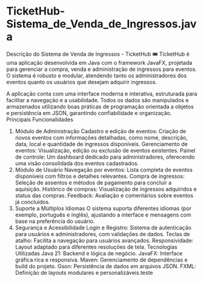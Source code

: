 # TicketHub-Sistema_de_Venda_de_Ingressos.java
Descrição do Sistema de Venda de Ingressos - TicketHub 🎟️
TicketHub é uma aplicação desenvolvida em Java com o framework JavaFX, projetada para gerenciar a compra, venda e administração de ingressos para eventos. O sistema é robusto e modular, atendendo tanto os administradores dos eventos quanto os usuários que desejam adquirir ingressos.

A aplicação conta com uma interface moderna e interativa, estruturada para facilitar a navegação e a usabilidade. Todos os dados são manipulados e armazenados utilizando boas práticas de programação orientada a objetos e persistência em JSON, garantindo confiabilidade e organização.
Principais Funcionalidades
1. Módulo de Administração
Cadastro e edição de eventos: Criação de novos eventos com informações detalhadas, como nome, descrição, data, local e quantidade de ingressos disponíveis.
Gerenciamento de eventos: Visualização, edição ou exclusão de eventos existentes.
Painel de controle: Um dashboard dedicado para administradores, oferecendo uma visão consolidada dos eventos cadastrados.
2. Módulo de Usuário
Navegação por eventos: Lista completa de eventos disponíveis com filtros e detalhes relevantes.
Compra de ingressos: Seleção de assentos e métodos de pagamento para concluir a aquisição.
Histórico de compras: Visualização de ingressos adquiridos e status das compras.
Feedback: Avaliação e comentários sobre eventos já concluídos.
3. Suporte a Múltiplos Idiomas
O sistema suporta diferentes idiomas (por exemplo, português e inglês), ajustando a interface e mensagens com base na preferência do usuário.
4. Segurança e Acessibilidade
Login e Registro: Sistema de autenticação para usuários e administradores, com validações de dados.
Teclas de atalho: Facilita a navegação para usuários avançados.
Responsividade: Layout adaptado para diferentes resoluções de tela.
Tecnologias Utilizadas
Java 21: Backend e lógica de negócio.
JavaFX: Interface gráfica rica e responsiva.
Maven: Gerenciamento de dependências e build do projeto.
Gson: Persistência de dados em arquivos JSON.
FXML: Definição de layouts modulares e personalizáveis.teste
